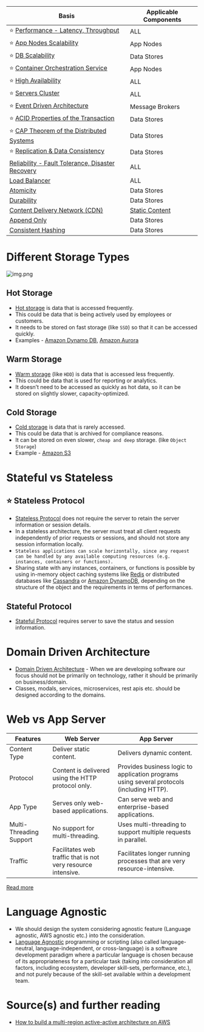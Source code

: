 
| Basis                                                                                    | Applicable Components                          |
|------------------------------------------------------------------------------------------|------------------------------------------------|
| :star: [Performance - Latency, Throughput](LatencyThroughput.md)                         | ALL                                            |
| :star: [App Nodes Scalability](Scalability/AppNodesScalability.md)                       | App Nodes                                      |
| :star: [DB Scalability](Scalability/DBScalability.md)                                    | Data Stores                                    |
| :star: [Container Orchestration Service](Scalability/ContainerOrchestrationService.md)   | App Nodes                                      |
| :star: [High Availability](HighAvailability.md)                                          | ALL                                            |
| :star: [Servers Cluster](ServersCluster.md)                                              | ALL                                            |
| :star: [Event Driven Architecture](EventDrivenArchitecture.md)                           | Message Brokers                                |
| :star: [ACID Properties of the Transaction](ACIDPropertyTransaction.md)                  | Data Stores                                    |
| :star: [CAP Theorem of the Distributed Systems](CAPTheorem.md)                           | Data Stores                                    |
| :star: [Replication & Data Consistency](ReplicationAndDataConsistency.md)                | Data Stores                                    |
| [Reliability - Fault Tolerance, Disaster Recovery](FaultTolerance&DisasterRecovery.md)   | ALL                                            |
| [Load Balancer](LoadBalancer.md)                                                         | ALL                                            |
| [Atomicity](Atomicity.md)                                                                | Data Stores                                    |
| [Durability](Durability.md)                                                              | Data Stores                                    |
| [Content Delivery Network (CDN)](CDNs/CDNs.md)                                           | [Static Content](CDNs/StaticContentWithCDN.md) |
| [Append Only](Append-Only.md)                                                            | Data Stores                                    |
| [Consistent Hashing](ConsistentHashing.md)                                               | Data Stores                                    |

# Different Storage Types

![img.png](https://www.ctera.com/wp-content/uploads/2019/02/Ctera-Cool-Medium-Hot-Graphic-051122.jpg)

## Hot Storage
- [Hot storage](https://www.ctera.com/company/blog/differences-hot-warm-cold-file-storage/) is data that is accessed frequently.
- This could be data that is being actively used by employees or customers.
- It needs to be stored on fast storage (like `SSD`) so that it can be accessed quickly.
- Examples - [Amazon Dynamo DB](../../2_AWSComponents/6_DatabaseServices/AmazonDynamoDB/Readme.md), [Amazon Aurora](../../2_AWSComponents/6_DatabaseServices/AmazonRDSAurora)

## Warm Storage
- [Warm storage](https://www.ctera.com/company/blog/differences-hot-warm-cold-file-storage/) (like `HDD`) is data that is accessed less frequently.
- This could be data that is used for reporting or analytics.
- It doesn’t need to be accessed as quickly as hot data, so it can be stored on slightly slower, capacity-optimized.

## Cold Storage
- [Cold storage](https://www.ctera.com/company/blog/differences-hot-warm-cold-file-storage/) is data that is rarely accessed.
- This could be data that is archived for compliance reasons.
- It can be stored on even slower, `cheap and deep` storage. (like `Object Storage`)
- Example - [Amazon S3](../../2_AWSComponents/7_StorageServices/AmazonS3.md)

# Stateful vs Stateless

## :star: Stateless Protocol
- [Stateless Protocol](https://www.geeksforgeeks.org/difference-between-stateless-and-stateful-protocol/) does not require the server to retain the server information or session details.
- In a stateless architecture, the server must treat all client requests independently of prior requests or sessions, and should not store any session information locally.
- `Stateless applications can scale horizontally, since any request can be handled by any available computing resources (e.g. instances, containers or functions).`
- Sharing state with any instances, containers, or functions is possible by using in-memory object caching systems like [Redis](../3_DatabaseComponents/In-Memory-Cache/Redis) or distributed databases like [Cassandra](../3_DatabaseComponents/NoSQL-Databases/ApacheCasandra.md) or [Amazon DynamoDB](../../2_AWSComponents/6_DatabaseServices/AmazonDynamoDB/Readme.md), depending on the structure of the object and the requirements in terms of performances.

## Stateful Protocol
- [Stateful Protocol](https://www.geeksforgeeks.org/difference-between-stateless-and-stateful-protocol/) requires server to save the status and session information.

# Domain Driven Architecture
- [Domain Driven Architecture](https://www.geeksforgeeks.org/domain-driven-design-ddd/) - When we are developing software our focus should not be primarily on technology, rather it should be primarily on business/domain.
- Classes, modals, services, microservices, rest apis etc. should be designed according to the domains.

# Web vs App Server

| Features                | Web Server                                                   | App Server                                                                                |
|-------------------------|--------------------------------------------------------------|-------------------------------------------------------------------------------------------|
| Content Type            | Deliver static content.                                      | Delivers dynamic content.                                                                 |
| Protocol                | Content is delivered using the HTTP protocol only.           | Provides business logic to application programs using several protocols (including HTTP). |
| App Type                | Serves only web-based applications.                          | Can serve web and enterprise-based applications.                                          |
| Multi-Threading Support | No support for multi-threading.                              | Uses multi-threading to support multiple requests in parallel.                            |
| Traffic                 | Facilitates web traffic that is not very resource intensive. | Facilitates longer running processes that are very resource-intensive​.                   |

[Read more](https://www.educative.io/answers/web-server-vs-application-server)

# Language Agnostic
- We should design the system considering agnostic feature (Language agnostic, AWS agnostic etc.) into the consideration.
- [Language Agnostic](https://en.wikipedia.org/wiki/Language-agnostic) programming or scripting (also called language-neutral, language-independent, or cross-language) is a software development paradigm where a particular language is chosen because of its appropriateness for a particular task (taking into consideration all factors, including ecosystem, developer skill-sets, performance, etc.), and not purely because of the skill-set available within a development team.

# Source(s) and further reading
- [How to build a multi-region active-active architecture on AWS](https://acloudguru.com/blog/engineering/why-and-how-do-we-build-a-multi-region-active-active-architecture)


